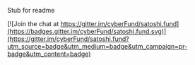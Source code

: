 Stub for readme


[![Join the chat at https://gitter.im/cyberFund/satoshi.fund](https://badges.gitter.im/cyberFund/satoshi.fund.svg)](https://gitter.im/cyberFund/satoshi.fund?utm_source=badge&utm_medium=badge&utm_campaign=pr-badge&utm_content=badge)